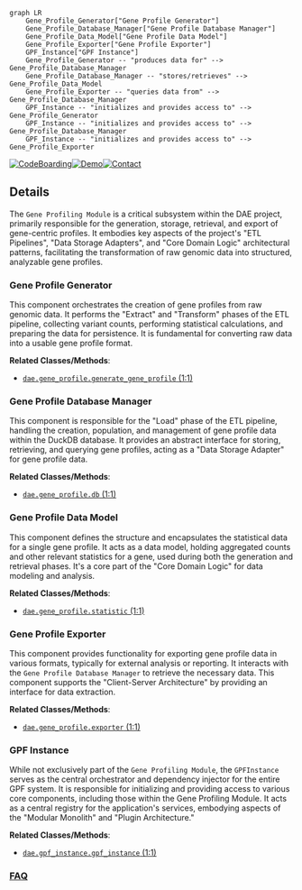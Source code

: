 ```mermaid
graph LR
    Gene_Profile_Generator["Gene Profile Generator"]
    Gene_Profile_Database_Manager["Gene Profile Database Manager"]
    Gene_Profile_Data_Model["Gene Profile Data Model"]
    Gene_Profile_Exporter["Gene Profile Exporter"]
    GPF_Instance["GPF Instance"]
    Gene_Profile_Generator -- "produces data for" --> Gene_Profile_Database_Manager
    Gene_Profile_Database_Manager -- "stores/retrieves" --> Gene_Profile_Data_Model
    Gene_Profile_Exporter -- "queries data from" --> Gene_Profile_Database_Manager
    GPF_Instance -- "initializes and provides access to" --> Gene_Profile_Generator
    GPF_Instance -- "initializes and provides access to" --> Gene_Profile_Database_Manager
    GPF_Instance -- "initializes and provides access to" --> Gene_Profile_Exporter
```

[![CodeBoarding](https://img.shields.io/badge/Generated%20by-CodeBoarding-9cf?style=flat-square)](https://github.com/CodeBoarding/CodeBoarding)[![Demo](https://img.shields.io/badge/Try%20our-Demo-blue?style=flat-square)](https://www.codeboarding.org/demo)[![Contact](https://img.shields.io/badge/Contact%20us%20-%20contact@codeboarding.org-lightgrey?style=flat-square)](mailto:contact@codeboarding.org)

## Details

The `Gene Profiling Module` is a critical subsystem within the DAE project, primarily responsible for the generation, storage, retrieval, and export of gene-centric profiles. It embodies key aspects of the project's "ETL Pipelines", "Data Storage Adapters", and "Core Domain Logic" architectural patterns, facilitating the transformation of raw genomic data into structured, analyzable gene profiles.

### Gene Profile Generator
This component orchestrates the creation of gene profiles from raw genomic data. It performs the "Extract" and "Transform" phases of the ETL pipeline, collecting variant counts, performing statistical calculations, and preparing the data for persistence. It is fundamental for converting raw data into a usable gene profile format.


**Related Classes/Methods**:

- <a href="https://github.com/iossifovlab/gpf/dae/dae/gene_profile/generate_gene_profile.py#L1-L1" target="_blank" rel="noopener noreferrer">`dae.gene_profile.generate_gene_profile` (1:1)</a>


### Gene Profile Database Manager
This component is responsible for the "Load" phase of the ETL pipeline, handling the creation, population, and management of gene profile data within the DuckDB database. It provides an abstract interface for storing, retrieving, and querying gene profiles, acting as a "Data Storage Adapter" for gene profile data.


**Related Classes/Methods**:

- <a href="https://github.com/iossifovlab/gpf/dae/dae/gene_profile/db.py#L1-L1" target="_blank" rel="noopener noreferrer">`dae.gene_profile.db` (1:1)</a>


### Gene Profile Data Model
This component defines the structure and encapsulates the statistical data for a single gene profile. It acts as a data model, holding aggregated counts and other relevant statistics for a gene, used during both the generation and retrieval phases. It's a core part of the "Core Domain Logic" for data modeling and analysis.


**Related Classes/Methods**:

- <a href="https://github.com/iossifovlab/gpf/dae/dae/gene_profile/statistic.py#L1-L1" target="_blank" rel="noopener noreferrer">`dae.gene_profile.statistic` (1:1)</a>


### Gene Profile Exporter
This component provides functionality for exporting gene profile data in various formats, typically for external analysis or reporting. It interacts with the `Gene Profile Database Manager` to retrieve the necessary data. This component supports the "Client-Server Architecture" by providing an interface for data extraction.


**Related Classes/Methods**:

- <a href="https://github.com/iossifovlab/gpf/dae/dae/gene_profile/exporter.py#L1-L1" target="_blank" rel="noopener noreferrer">`dae.gene_profile.exporter` (1:1)</a>


### GPF Instance
While not exclusively part of the `Gene Profiling Module`, the `GPFInstance` serves as the central orchestrator and dependency injector for the entire GPF system. It is responsible for initializing and providing access to various core components, including those within the Gene Profiling Module. It acts as a central registry for the application's services, embodying aspects of the "Modular Monolith" and "Plugin Architecture."


**Related Classes/Methods**:

- <a href="https://github.com/iossifovlab/gpf/dae/dae/gpf_instance/gpf_instance.py#L1-L1" target="_blank" rel="noopener noreferrer">`dae.gpf_instance.gpf_instance` (1:1)</a>




### [FAQ](https://github.com/CodeBoarding/GeneratedOnBoardings/tree/main?tab=readme-ov-file#faq)